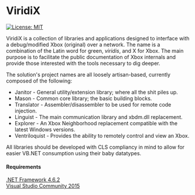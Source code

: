 # ViridiX

[![License: MIT](https://img.shields.io/badge/License-MIT-yellow.svg)](https://opensource.org/licenses/MIT)

ViridiX is a collection of libraries and applications designed to interface with a debug/modified Xbox (original) over a network. The name is a combination of the Latin word for green, *viridis*, and X for Xbox. The main purpose is to facilitate the public documentation of Xbox internals and provide those interested with the tools necessary to dig deeper.

The solution's project names are all loosely artisan-based, currently composed of the following:

  - Janitor - General utility/extension library; where all the shit piles up.
  - Mason - Common core library; the basic building blocks.
  - Translator - Assembler/disassembler to be used for remote code injection.
  - Linguist - The main communication library and xbdm.dll replacement.
  - Explorer - An Xbox Neighborhood replacement compatible with the latest Windows versions.
  - Ventriloquist - Provides the ability to remotely control and view an Xbox.

All libraries should be developed with CLS compliancy in mind to allow for easier VB.NET consumption using their baby datatypes.

#### Requirements

[.NET Framework 4.6.2](https://www.microsoft.com/en-us/download/details.aspx?id=53345)  
[Visual Studio Community 2015](https://www.microsoft.com/en-us/download/details.aspx?id=48146)
